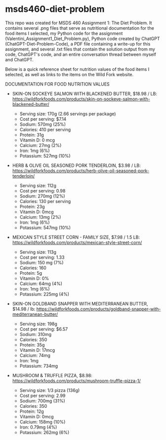 # msds460-diet-problem

This repo was created for MSDS 460 Assignment 1: The Diet Problem. It contains several .png files that serve as nutritional documentation for the food items I selected, my Python code for the assignment (Valentini_Assignment1_Diet_Problem.py), Python code created by ChatGPT (ChatGPT-Diet-Problem-Code), a PDF file containing a write-up for this assignment, and several .txt files that contain the solution output from my code, ChatGPT's code, and an entire conversation thread between myself and ChatGPT.

Below is a quick reference sheet for nutrition values of the food items I selected, as well as links to the items on the Wild Fork website.

DOCUMENTATION FOR FOOD NUTRITION VALUES

- SKIN-ON SOCKEYE SALMON WITH BLACKENED BUTTER, $18.98 / LB: https://wildforkfoods.com/products/skin-on-sockeye-salmon-with-blackened-butter/
    - Serving size: 170g (2.66 servings per package)
    - Cost per serving: $7.14
    - Sodium: 570mg (25%)
    - Calories: 410 per serving
    - Protein: 31g
    - Vitamin D: 0 mcg
    - Calcium: 27mg (2%)
    - Iron: 1mg (6%)
    - Potassium: 527mg (10%)


- HERB & OLIVE OIL SEASONED PORK TENDERLOIN, $3.98 / LB: https://wildforkfoods.com/products/herb-olive-oil-seasoned-pork-tenderloin/
    - Serving size: 112g
    - Cost per serving: 0.98
    - Sodium: 270mg (12%)
    - Calories: 130 per serving
    - Protein: 23g
    - Vitamin D: 0mcg
    - Calcium: 13mg (2%)
    - Iron: 1mg (6%)
    - Potassium: 547mg (10%)
    

- MEXICAN STYLE STREET CORN - FAMILY SIZE, $7.98 / 1.5 LB: https://wildforkfoods.com/products/mexican-style-street-corn/
    - Serving size: 113g
    - Cost per serving: 1.33
    - Sodium: 150 mg (7%)
    - Calories: 160
    - Protein: 5g
    - Vitamin D: 0%
    - Calcium: 64mg (4%)
    - Iron: 1mg (6%)
    - Potassium: 225mg (4%)

- SKIN-ON GOLDBAND SNAPPER WITH MEDITERRANEAN BUTTER, $14.98 / lb: https://wildforkfoods.com/products/goldband-snapper-with-mediterranean-butter/
    - Serving size: 198g
    - Cost per serving: $6.57
    - Sodium: 310mg
    - Calories: 350
    - Protein: 35g
    - Vitamin D: 17mcg
    - Calcium: 74mg
    - Iron: 1mg
    - Potassium: 734mg

- MUSHROOM & TRUFFLE PIZZA, $8.98: https://wildforkfoods.com/products/mushroom-truffle-pizza-1/
    - Serving size: 1/3 pizza (136g)
    - Cost per serving: 2.99
    - Sodium: 700mg (31%)
    - Calories: 350
    - Protein: 12g
    - Vitamin D: 0mcg
    - Calcium: 158mg (10%)
    - Iron: 0.79mg (4%)
    - Potassium: 262mg (6%)

